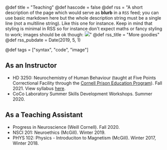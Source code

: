 @def title = "Teaching"
@def hascode = false
@def rss = "A short description of the page which would serve as **blurb** in a `RSS` feed; you can use basic markdown here but the whole description string must be a single line (not a multiline string). Like this one for instance. Keep in mind that styling is minimal in RSS so for instance don't expect maths or fancy styling to work; images should be ok though: ![](https://upload.wikimedia.org/wikipedia/en/b/b0/Rick_and_Morty_characters.jpg)"
@def rss_title = "More goodies"
@def rss_pubdate = Date(2019, 5, 1)

@def tags = ["syntax", "code", "image"]

## As an Instructor
* HD 3250: Neurochemistry of Human Behaviour (taught at Five Points Correctional Facility through the [Cornell Prison Education Program](https://cpep.cornell.edu/)). Fall 2021. View syllabus [here](../assets/Syllabus_HD3250.pdf).
* CoCo Laboratory Summer Skills Development Workshops. Summer 2020.

## As a Teaching Assistant
* Progress in Neuroscience (Weill Cornell). Fall 2020.
* NSCI 201: Neuroethics (McGill). Winter 2019.
* PHYS 102: Physics - Introduciton to Magnetism (McGill). Winter 2017, Winter 2018.



